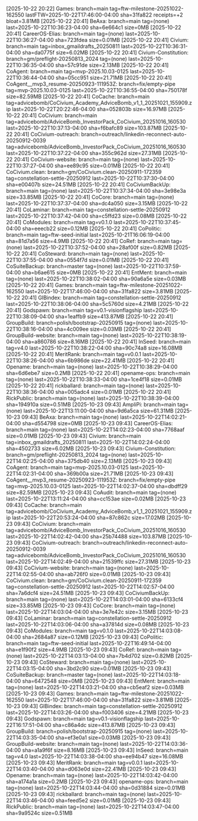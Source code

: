 [2025-10-22 20:22] Games: branch=main tag=ftw-milestone-20251022-162550 lastFTW=2025-10-22T17:46:00-04:00 sha=31fa822 receipts=+2 bloat=3.81MB
[2025-10-22 20:41] BeAxa: branch=main tag=(none) last=2025-10-22T10:36:23-04:00 sha=6e664c1 size=0MB
[2025-10-22 20:41] CareerOS-Elias: branch=main tag=(none) last=2025-10-22T10:36:27-04:00 sha=723fdea size=0.01MB
[2025-10-22 20:41] Civium: branch=main tag=inbox_gmaildrafts_20250811 last=2025-10-22T10:36:31-04:00 sha=da0775f size=6.02MB
[2025-10-22 20:41] Civium-Constitution: branch=gm/preflight-20250813_2024 tag=(none) last=2025-10-22T10:36:35-04:00 sha=57c91de size=2.13MB
[2025-10-22 20:41] CoAgent: branch=main tag=mvp-2025.10.03-0125 last=2025-10-22T10:36:44-04:00 sha=05cc951 size=21.71MB
[2025-10-22 20:41] CoAgent__mvp3_resume-20250923-111953Z: branch=fix/empty-pipe tag=mvp-2025.10.03-0125 last=2025-10-22T10:36:55-04:00 sha=750178f size=82.59MB
[2025-10-22 20:41] CoCache: branch=main tag=advicebomb/CoCivium_Academy_AdviceBomb_v1_1_20251021_155909.zip last=2025-10-22T20:22:46-04:00 sha=052803b size=16.97MB
[2025-10-22 20:41] CoCivium: branch=main tag=advicebomb/AdviceBomb_InvestorPack_CoCivium_20251016_160530 last=2025-10-22T10:37:13-04:00 sha=f6bafc89 size=103.87MB
[2025-10-22 20:41] CoCivium-outreach: branch=outreach/linkedin-reconnect-auto-20250912-0039 tag=advicebomb/AdviceBomb_InvestorPack_CoCivium_20251016_160530 last=2025-10-22T10:37:22-04:00 sha=355c962d size=27.31MB
[2025-10-22 20:41] CoCivium-website: branch=main tag=(none) last=2025-10-22T10:37:27-04:00 sha=ee89c95 size=0.01MB
[2025-10-22 20:41] CoCivium.clean: branch=gm/CoCivium.clean-20250911-172359 tag=constellation-settle-20250912 last=2025-10-22T10:37:30-04:00 sha=e00407b size=24.51MB
[2025-10-22 20:41] CoCiviumBackUp: branch=main tag=(none) last=2025-10-22T10:37:34-04:00 sha=3e98e3a size=33.85MB
[2025-10-22 20:41] CoCore: branch=main tag=(none) last=2025-10-22T10:37:37-04:00 sha=dc4a050 size=3.15MB
[2025-10-22 20:41] CoLaminar: branch=main tag=constellation-settle-20250912 last=2025-10-22T10:37:42-04:00 sha=c5ffd23 size=0.08MB
[2025-10-22 20:41] CoModules: branch=main tag=v0.1.0 last=2025-10-22T10:37:45-04:00 sha=eeecb22 size=0.12MB
[2025-10-22 20:41] CoPolitic: branch=main tag=ftw-seed-initial last=2025-10-21T16:06:19-04:00 sha=81d7a56 size=4.9MB
[2025-10-22 20:41] CoRef: branch=main tag=(none) last=2025-10-22T10:37:52-04:00 sha=28af00f size=0.82MB
[2025-10-22 20:41] CoSteward: branch=main tag=(none) last=2025-10-22T10:37:55-04:00 sha=0554f7d size=0.01MB
[2025-10-22 20:41] CoSuiteBackup: branch=master tag=(none) last=2025-10-22T10:37:59-04:00 sha=b6ae615 size=0MB
[2025-10-22 20:41] EntMent: branch=main tag=(none) last=2025-10-22T10:38:02-04:00 sha=90a6a5e size=0.03MB
[2025-10-22 20:41] Games: branch=main tag=ftw-milestone-20251022-162550 last=2025-10-22T17:46:00-04:00 sha=31fa822 size=3.81MB
[2025-10-22 20:41] GIBindex: branch=main tag=constellation-settle-20250912 last=2025-10-22T10:38:06-04:00 sha=5c5760d size=4.21MB
[2025-10-22 20:41] Godspawn: branch=main tag=v0.1-visionflagship last=2025-10-22T10:38:09-04:00 sha=1eaffb9 size=413.87MB
[2025-10-22 20:41] GroupBuild: branch=polish/bootstrap-20250915 tag=(none) last=2025-10-22T10:38:16-04:00 sha=4c009ee size=0.03MB
[2025-10-22 20:41] GroupBuild-website: branch=main tag=(none) last=2025-10-22T10:38:19-04:00 sha=a860786 size=8.16MB
[2025-10-22 20:41] InSeed: branch=main tag=v4.0 last=2025-10-22T10:38:22-04:00 sha=90c74a8 size=16.08MB
[2025-10-22 20:41] MeritRank: branch=main tag=v0.0.1 last=2025-10-22T10:38:26-04:00 sha=6b986de size=22.41MB
[2025-10-22 20:41] Opename: branch=main tag=(none) last=2025-10-22T10:38:29-04:00 sha=6d6ebe7 size=0.2MB
[2025-10-22 20:41] opename-ops: branch=main tag=(none) last=2025-10-22T10:38:33-04:00 sha=1ce4f18 size=0.01MB
[2025-10-22 20:41] rickballard: branch=main tag=(none) last=2025-10-22T10:38:36-04:00 sha=005adc4 size=0.01MB
[2025-10-22 20:41] RickPublic: branch=main tag=(none) last=2025-10-22T10:38:39-04:00 sha=194910a size=0.51MB
[2025-10-23 09:43] AmpliPi: branch=main tag=(none) last=2025-10-22T13:11:00-04:00 sha=9d6a5ca size=61.31MB
[2025-10-23 09:43] BeAxa: branch=main tag=(none) last=2025-10-22T14:02:21-04:00 sha=d554798 size=0MB
[2025-10-23 09:43] CareerOS-Elias: branch=main tag=(none) last=2025-10-22T14:02:23-04:00 sha=7768aaf size=0.01MB
[2025-10-23 09:43] Civium: branch=main tag=inbox_gmaildrafts_20250811 last=2025-10-22T14:02:24-04:00 sha=4502733 size=6.02MB
[2025-10-23 09:43] Civium-Constitution: branch=gm/preflight-20250813_2024 tag=(none) last=2025-10-22T14:02:25-04:00 sha=375db40 size=2.13MB
[2025-10-23 09:43] CoAgent: branch=main tag=mvp-2025.10.03-0125 last=2025-10-22T14:02:31-04:00 sha=369b00a size=21.71MB
[2025-10-23 09:43] CoAgent__mvp3_resume-20250923-111953Z: branch=fix/empty-pipe tag=mvp-2025.10.03-0125 last=2025-10-22T14:02:37-04:00 sha=dbdff29 size=82.59MB
[2025-10-23 09:43] CoAudit: branch=main tag=(none) last=2025-10-22T13:11:24-04:00 sha=cc153ae size=0.02MB
[2025-10-23 09:43] CoCache: branch=main tag=advicebomb/CoCivium_Academy_AdviceBomb_v1_1_20251021_155909.zip last=2025-10-22T20:53:24-04:00 sha=87c862c size=17.02MB
[2025-10-23 09:43] CoCivium: branch=main tag=advicebomb/AdviceBomb_InvestorPack_CoCivium_20251016_160530 last=2025-10-22T14:02:42-04:00 sha=25b74488 size=103.87MB
[2025-10-23 09:43] CoCivium-outreach: branch=outreach/linkedin-reconnect-auto-20250912-0039 tag=advicebomb/AdviceBomb_InvestorPack_CoCivium_20251016_160530 last=2025-10-22T14:02:49-04:00 sha=21539ffc size=27.31MB
[2025-10-23 09:43] CoCivium-website: branch=main tag=(none) last=2025-10-22T14:02:55-04:00 sha=ab726f0 size=0.01MB
[2025-10-23 09:43] CoCivium.clean: branch=gm/CoCivium.clean-20250911-172359 tag=constellation-settle-20250912 last=2025-10-22T14:02:57-04:00 sha=7a6dcf4 size=24.51MB
[2025-10-23 09:43] CoCiviumBackUp: branch=main tag=(none) last=2025-10-22T14:03:01-04:00 sha=6133cf4 size=33.85MB
[2025-10-23 09:43] CoCore: branch=main tag=(none) last=2025-10-22T14:03:04-04:00 sha=3e7e42c size=3.15MB
[2025-10-23 09:43] CoLaminar: branch=main tag=constellation-settle-20250912 last=2025-10-22T14:03:06-04:00 sha=a37814d size=0.08MB
[2025-10-23 09:43] CoModules: branch=main tag=v0.1.0 last=2025-10-22T14:03:08-04:00 sha=2684a87 size=0.12MB
[2025-10-23 09:43] CoPolitic: branch=main tag=ftw-seed-initial last=2025-10-22T16:49:14-04:00 sha=e1f90f2 size=4.9MB
[2025-10-23 09:43] CoRef: branch=main tag=(none) last=2025-10-22T14:03:13-04:00 sha=7b4d702 size=0.82MB
[2025-10-23 09:43] CoSteward: branch=main tag=(none) last=2025-10-22T14:03:15-04:00 sha=3bd2c90 size=0.01MB
[2025-10-23 09:43] CoSuiteBackup: branch=master tag=(none) last=2025-10-22T14:03:18-04:00 sha=6472548 size=0MB
[2025-10-23 09:43] EntMent: branch=main tag=(none) last=2025-10-22T14:03:21-04:00 sha=cb5eaf2 size=0.03MB
[2025-10-23 09:43] Games: branch=main tag=ftw-milestone-20251022-162550 last=2025-10-22T17:46:00-04:00 sha=31fa822 size=3.81MB
[2025-10-23 09:43] GIBindex: branch=main tag=constellation-settle-20250912 last=2025-10-22T14:03:26-04:00 sha=f003406 size=4.21MB
[2025-10-23 09:43] Godspawn: branch=main tag=v0.1-visionflagship last=2025-10-22T16:17:51-04:00 sha=c86a4dc size=413.87MB
[2025-10-23 09:43] GroupBuild: branch=polish/bootstrap-20250915 tag=(none) last=2025-10-22T14:03:35-04:00 sha=ef3e0a1 size=0.03MB
[2025-10-23 09:43] GroupBuild-website: branch=main tag=(none) last=2025-10-22T14:03:36-04:00 sha=a1a9f6f size=8.16MB
[2025-10-23 09:43] InSeed: branch=main tag=v4.0 last=2025-10-22T14:03:38-04:00 sha=ee94b47 size=16.08MB
[2025-10-23 09:43] MeritRank: branch=main tag=v0.0.1 last=2025-10-22T14:03:40-04:00 sha=d063e0d size=22.41MB
[2025-10-23 09:43] Opename: branch=main tag=(none) last=2025-10-22T14:03:42-04:00 sha=a174a1a size=0.2MB
[2025-10-23 09:43] opename-ops: branch=main tag=(none) last=2025-10-22T14:03:44-04:00 sha=0d31884 size=0.01MB
[2025-10-23 09:43] rickballard: branch=main tag=(none) last=2025-10-22T14:03:46-04:00 sha=feed5e2 size=0.01MB
[2025-10-23 09:43] RickPublic: branch=main tag=(none) last=2025-10-22T14:03:47-04:00 sha=9a9524c size=0.51MB

